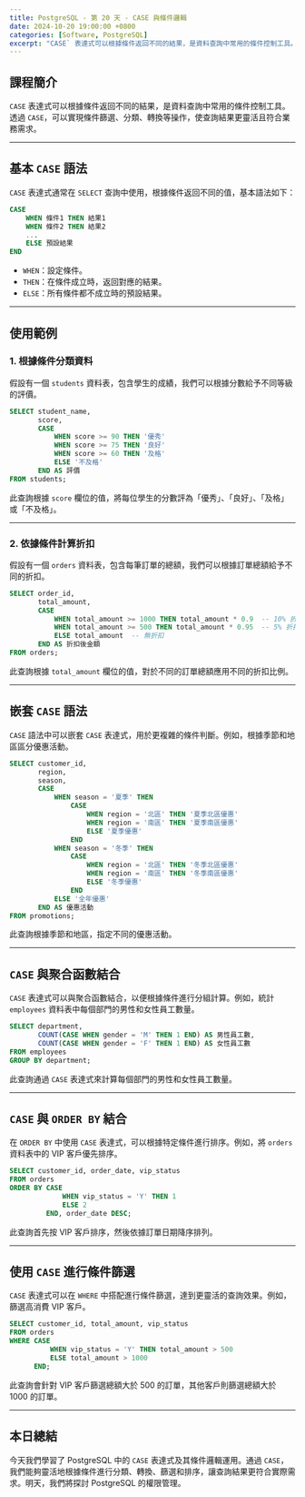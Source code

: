 ```yaml
---
title: PostgreSQL - 第 20 天 - CASE 與條件邏輯
date: 2024-10-20 19:00:00 +0800
categories: [Software, PostgreSQL]
excerpt: "CASE` 表達式可以根據條件返回不同的結果，是資料查詢中常用的條件控制工具。透過 `CASE`，可以實現條件篩選、分類、轉換等操作，使查詢結果更靈活且符合業務需求。"
---
```


## 課程簡介
`CASE` 表達式可以根據條件返回不同的結果，是資料查詢中常用的條件控制工具。透過 `CASE`，可以實現條件篩選、分類、轉換等操作，使查詢結果更靈活且符合業務需求。

---

## 基本 `CASE` 語法

`CASE` 表達式通常在 `SELECT` 查詢中使用，根據條件返回不同的值，基本語法如下：

```sql
CASE 
    WHEN 條件1 THEN 結果1
    WHEN 條件2 THEN 結果2
    ...
    ELSE 預設結果
END
```

- `WHEN`：設定條件。
- `THEN`：在條件成立時，返回對應的結果。
- `ELSE`：所有條件都不成立時的預設結果。

---

## 使用範例

### 1. 根據條件分類資料

假設有一個 `students` 資料表，包含學生的成績，我們可以根據分數給予不同等級的評價。

```sql
SELECT student_name,
       score,
       CASE 
           WHEN score >= 90 THEN '優秀'
           WHEN score >= 75 THEN '良好'
           WHEN score >= 60 THEN '及格'
           ELSE '不及格'
       END AS 評價
FROM students;
```

此查詢根據 `score` 欄位的值，將每位學生的分數評為「優秀」、「良好」、「及格」或「不及格」。

---

### 2. 依據條件計算折扣

假設有一個 `orders` 資料表，包含每筆訂單的總額，我們可以根據訂單總額給予不同的折扣。

```sql
SELECT order_id,
       total_amount,
       CASE 
           WHEN total_amount >= 1000 THEN total_amount * 0.9  -- 10% 折扣
           WHEN total_amount >= 500 THEN total_amount * 0.95  -- 5% 折扣
           ELSE total_amount  -- 無折扣
       END AS 折扣後金額
FROM orders;
```

此查詢根據 `total_amount` 欄位的值，對於不同的訂單總額應用不同的折扣比例。

---

## 嵌套 `CASE` 語法

`CASE` 語法中可以嵌套 `CASE` 表達式，用於更複雜的條件判斷。例如，根據季節和地區區分優惠活動。

```sql
SELECT customer_id,
       region,
       season,
       CASE 
           WHEN season = '夏季' THEN
               CASE 
                   WHEN region = '北區' THEN '夏季北區優惠'
                   WHEN region = '南區' THEN '夏季南區優惠'
                   ELSE '夏季優惠'
               END
           WHEN season = '冬季' THEN
               CASE 
                   WHEN region = '北區' THEN '冬季北區優惠'
                   WHEN region = '南區' THEN '冬季南區優惠'
                   ELSE '冬季優惠'
               END
           ELSE '全年優惠'
       END AS 優惠活動
FROM promotions;
```

此查詢根據季節和地區，指定不同的優惠活動。

---

## `CASE` 與聚合函數結合

`CASE` 表達式可以與聚合函數結合，以便根據條件進行分組計算。例如，統計 `employees` 資料表中每個部門的男性和女性員工數量。

```sql
SELECT department,
       COUNT(CASE WHEN gender = 'M' THEN 1 END) AS 男性員工數,
       COUNT(CASE WHEN gender = 'F' THEN 1 END) AS 女性員工數
FROM employees
GROUP BY department;
```

此查詢通過 `CASE` 表達式來計算每個部門的男性和女性員工數量。

---

## `CASE` 與 `ORDER BY` 結合

在 `ORDER BY` 中使用 `CASE` 表達式，可以根據特定條件進行排序。例如，將 `orders` 資料表中的 VIP 客戶優先排序。

```sql
SELECT customer_id, order_date, vip_status
FROM orders
ORDER BY CASE 
             WHEN vip_status = 'Y' THEN 1
             ELSE 2
         END, order_date DESC;
```

此查詢首先按 VIP 客戶排序，然後依據訂單日期降序排列。

---

## 使用 `CASE` 進行條件篩選

`CASE` 表達式可以在 `WHERE` 中搭配進行條件篩選，達到更靈活的查詢效果。例如，篩選高消費 VIP 客戶。

```sql
SELECT customer_id, total_amount, vip_status
FROM orders
WHERE CASE 
          WHEN vip_status = 'Y' THEN total_amount > 500
          ELSE total_amount > 1000
      END;
```

此查詢會針對 VIP 客戶篩選總額大於 500 的訂單，其他客戶則篩選總額大於 1000 的訂單。

---

## 本日總結
今天我們學習了 PostgreSQL 中的 `CASE` 表達式及其條件邏輯運用。通過 `CASE`，我們能夠靈活地根據條件進行分類、轉換、篩選和排序，讓查詢結果更符合實際需求。明天，我們將探討 PostgreSQL 的權限管理。
